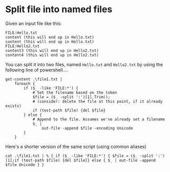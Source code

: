 ﻿# Split file into named files

Given an input file like this:

	FILE:Hello.txt
	content (this will end up in Hello.txt)
	content (this will end up in Hello.txt)
	FILE:Hello2.txt
	content3 (this will end up in Hello2.txt)
	content4 (this will end up in Hello2.txt)

You can split it into two files, named `Hello.txt` and `Hello2.txt` by using the following line of powershell....


	get-content .\file1.txt |
		foreach {
			if ($_ -like 'FILE:*') {
				# Set the filename based on the token
				$file = ($_ -split ':')[1].Trim();
				# (consider: delete the file at this point, if it already exists)
				if (test-path $file) {del $file}
			} else {
				# Append to the file. Assumes we've already set a filename
				$_ |
					out-file -append $file -encoding Unicode
			}
		}

Here's a shorter version of the same script (using common aliases)

	cat .\file1.txt | % { if ($_ -like 'FILE:*') { $file = ($_ -split ':')[1];if (test-path $file) {del $file}} else { $_ | out-file -append $file Unicode } }